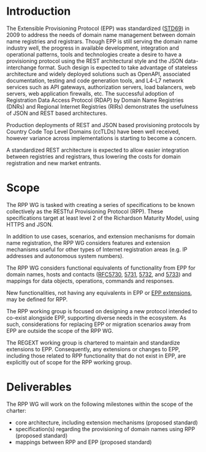 # Introduction

The Extensible Provisioning Protocol (EPP) was standardized ([STD69](https://datatracker.ietf.org/doc/std69/)) in 2009 to address the needs of domain name management between domain name registries and registrars.
Though EPP is still serving the domain name industry well, the progress in available development, integration and operational patterns, tools and technologies create a desire to have a provisioning protocol using the REST architectural style and the JSON data-interchange format. 
Such design is expected to take advantage of stateless architecture and widely deployed solutions such as OpenAPI, associated documentation, testing and code generation tools, and L4-L7 network services such as API gateways, authorization servers, load balancers, web servers, web application firewalls, etc. 
The successful adoption of Registration Data Access Protocol (RDAP) by Domain Name Registries (DNRs) and Regional Internet Registries (RIRs) demonstrates the usefulness of JSON and REST based architectures.

Production deployments of REST and JSON based provisioning protocols by Country Code Top Level Domains (ccTLDs) have been well received, however variance across implementations is starting to become a concern.

A standardized REST architecture is expected to allow easier integration between registries and registrars, thus lowering the costs for domain registration and new market entrants.

# Scope

The RPP WG is tasked with creating a series of specifications to be known collectively as the RESTful Provisioning Protocol (RPP).
These specifications target at least level 2 of the Richardson Maturity Model, using HTTPS and JSON. 

In addition to use cases, scenarios, and extension mechanisms for domain name registration, the RPP WG considers features and extension mechanisms useful for other types of Internet registration areas (e.g. IP addresses and autonomous system numbers). 

The RPP WG considers functional equivalents of functionality from EPP for domain names, hosts and contacts ([RFC5730](https://datatracker.ietf.org/doc/html/rfc5730), [5731](https://datatracker.ietf.org/doc/html/rfc5731), [5732](https://datatracker.ietf.org/doc/html/rfc5732), and [5733](https://datatracker.ietf.org/doc/html/rfc5733)) and mappings for data objects, operations, commands and responses.

New functionalities, not having any equivalents in EPP or [EPP extensions](https://www.iana.org/assignments/epp-extensions/epp-extensions.xhtml), may be defined for RPP.

The RPP working group is focused on designing a new protocol intended to co-exist alongside EPP, supporting diverse needs in the ecosystem. 
As such, considerations for replacing EPP or migration scenarios away from EPP are outside the scope of the RPP WG.

The REGEXT working group is chartered to maintain and standardize extensions to EPP. 
Consequently, any extensions or changes to EPP, including those related to RPP functionality that do not exist in EPP, are explicitly out of scope for the RPP working group. 

# Deliverables

The RPP WG will work on the following milestones within the scope of the charter:

* core architecture, including extension mechanisms (proposed standard)
* specification(s) regarding the provisioning of domain names using RPP (proposed standard)
* mappings between RPP and EPP (proposed standard)
